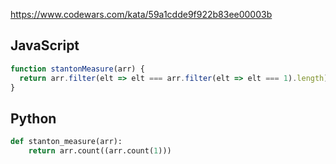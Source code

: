https://www.codewars.com/kata/59a1cdde9f922b83ee00003b

## JavaScript
```js
function stantonMeasure(arr) {
  return arr.filter(elt => elt === arr.filter(elt => elt === 1).length).length
}
```

## Python
```python
def stanton_measure(arr):
    return arr.count((arr.count(1)))
```